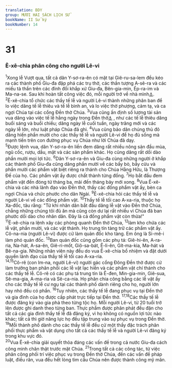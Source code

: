 ```yaml
---
translation: BDY
group: MƯƠI HAI SÁCH LỊCH SỬ
bookName: II Sử ký 
bookNumber: 14
---
```


<div class="title"><h1>31</h1><h3>Ê-xê-chia phân công cho người Lê-vi</h3></div>
<span class="verse 2su_31_1"><sup>1</sup>Xong lễ Vượt qua, tất cả dân Y-sơ-ra-ên có mặt tại Giê-ru-sa-lem đều kéo ra các thành phố Giu-đa đập phá các trụ thờ, các thần tượng A-sê-ra và các miếu tà thần trên các đỉnh đồi khắp xứ Giu-đa, Bên-gia-min, Ép-ra-im và Ma-na-se. Sau khi hoàn tất công việc đó, mỗi người trở về nhà mình<a href="#" data-toggle="tooltip" data-placement="bottom" title="Nt về thành phố mình, sản nghiệp mình">⚓</a>.<br/></span>
<span class="verse 2su_31_2"><sup>2</sup>Ê-xê-chia tổ chức các thầy tế lễ và người Lê-vi thành những phân ban để lo việc dâng tế lễ thiêu và tế lễ bình an, và lo việc thờ phượng, cảm tạ, và ca ngợi Chúa tại các cổng Đền thờ Chúa. </span>
<span class="verse 2su_31_3"><sup>3</sup>Vua cũng ấn định số lượng tài sản vua dâng vào việc tế lễ hằng ngày trong Đền thờ<a href="#" data-toggle="tooltip" data-placement="bottom" title="Nt các cổng, các trại">⚓</a> , như các tế lễ thiêu dâng buổi sáng và buổi chiều; dâng ngày lễ cuối tuần, ngày trăng mới và các ngày lễ lớn, như luật pháp Chúa đã ghi. </span>
<span class="verse 2su_31_4"><sup>4</sup>Vua cũng bảo dân chúng thủ đô dâng hiến phần mười cho các thầy tế lễ và người Lê-vi để họ đủ sống mà mạnh tiến trên con đường phục vụ Chúa như lời Chúa đã dạy.<br/></span>
<span class="verse 2su_31_5"><sup>5</sup>Được lệnh vua, dân Y-sơ-ra-ên liền đem dâng rất nhiều nông sản đầu mùa, ngũ cốc, rượu, dầu, mật và các sản phẩm khác. Họ cũng dâng rất dồi dào phần mười mọi lợi tức. </span>
<span class="verse 2su_31_6"><sup>6</sup>Dân Y-sơ-ra-ên và Giu-đa cùng những người ở khắp các thành phố Giu-đa cũng dâng phần mười về các bầy bò, bầy cừu và phần mười các phẩm vật biệt riêng ra thánh cho Chúa Hằng Hữu, là Thượng Đế của họ. Các phẩm vật ấy được chất thành từng đống. </span>
<span class="verse 2su_31_7"><sup>7</sup>Họ bắt đầu đem phẩm vật đến đóng từ tháng ba, mãi đến tháng bảy mới xong. </span>
<span class="verse 2su_31_8"><sup>8</sup>Vua Ê-xê-chia và các nhà lãnh đạo vào Đền thờ, thấy các đống phẩm vật ấy, bèn ca ngợi Chúa và chức phước cho dân Ngài. </span>
<span class="verse 2su_31_9"><sup>9</sup>Ê-xê-chia hỏi các thầy tế lễ và người Lê-vi về các đống phẩm vật. </span>
<span class="verse 2su_31_10"><sup>10</sup>Thầy tế lễ tối cao A-xa-ria, thuộc họ Xa-đốc, tâu rằng: &#34;Từ khi nhân dân bắt đầu dâng lễ vật vào Đền thờ Chúa, chẳng những chúng tôi đủ ăn mà cũng còn dư lại rất nhiều vì Chúa đã ban phước dồi dào cho nhân dân. Đây là cả đống phẩm vật còn thừa!&#34;<br/></span>
<span class="verse 2su_31_11"><sup>11</sup>Ê-xê-chia ra lệnh xây các phòng quanh Đền thờ Chúa, </span>
<span class="verse 2su_31_12"><sup>12</sup>làm kho chứa các lễ vật, phần mười, và các vật thánh. Họ trung tín tàng trữ các phẩm vật ấy. Cô-na-nia (người Lê-vi) được cử làm quản đốc kho tàng. Em ông là Si-mê-i làm phó quản đốc. </span>
<span class="verse 2su_31_13"><sup>13</sup>Ban quản đốc cũng gồm các phụ tá: Giê-hi-ên, A-ra-ria, Na-hát, A-sa-ên, Giê-ri-mốt, Giô-sa-bát, Ê-li-ên, Gít-ma-kia, Ma-hát và Bê-na-gia. Những nhân viên này đều do vua Ê-xê-chia bổ nhiệm và đặt dưới quyền lãnh đạo của thầy tế lễ tối cao A-xa-ria.<br/></span>
<span class="verse 2su_31_14 2su_31_15"><sup>14,15</sup>Cô-rê (con Im-na, người Lê-vi) người gác cổng Đông Đền thờ được cử làm trưởng ban phân phối các lễ vật lạc hiến và các phẩm vật chí thánh cho các thầy tế lễ. Cô-rê có các phụ tá trung tín là Ê-đen, Min-gia-min, Giê-sua, Sê-ma-gia, A-ma-ria và Sê-ca-nia. Họ phân chia công bằng các lễ vật ấy cho các thầy tế lễ cư ngụ tại các thành phố dành riêng cho họ, người lớn hay nhỏ đều có phần. </span>
<span class="verse 2su_31_16"><sup>16</sup>Tuy nhiên, các thầy tế lễ đang phục vụ tại Đền thờ và gia đình của họ được cấp phát trực tiếp tại Đền thờ. </span>
<span class="verse 2su_31_17 2su_31_18"><sup>17,18</sup>Các thầy tế lễ được đăng ký vào gia phả theo từng tộc họ. Mỗi người Lê-vi, từ 20 tuổi trở lên được ghi danh theo từng ban. Thực phẩm được phân phát đều đặn cho tất cả các gia đình thầy tế lễ đã đăng ký, vì họ không có nguồn lợi tức nào khác; tất cả thì giờ năng lực họ đều tập trung vào sự phục vụ trong Đền thờ. </span>
<span class="verse 2su_31_19"><sup>19</sup>Mỗi thành phố dành cho các thầy tế lễ đều cử một thầy đặc trách phân phối thực phẩm và vật dụng cho tất cả các thầy tế lễ và người Lê-vi đăng ký trong khu vực đó.<br/></span>
<span class="verse 2su_31_20"><sup>20</sup>Vua Ê-xê-chia giải quyết thỏa đáng các vấn đề trong cả nước Giu-đa cách công minh chân thật trước mặt Chúa. </span>
<span class="verse 2su_31_21"><sup>21</sup>Trong tất cả các công tác, từ việc phân công phối trí việc phục vụ trong Đền thờ Chúa, đến các vấn đề pháp luật, điều răn, vua đều hết lòng tìm cầu Chúa nên được thành công mỹ mãn.</span>
